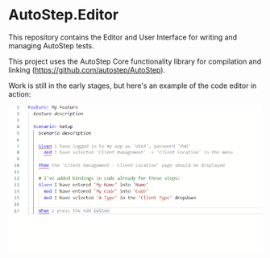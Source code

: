 # AutoStep.Editor

This repository contains the Editor and User Interface for writing and managing AutoStep tests.

This project uses the AutoStep Core functionality library for compilation and linking (https://github.com/autostep/AutoStep).

Work is still in the early stages, but here's an example of the code editor in action:

![editor](docs/demo.gif)